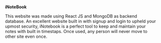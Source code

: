 **iNoteBook**

This website was made using React JS and MongoDB as backend database. An excellent website built in with signup and login to upheld your upmost security, iNotebook is a perfect tool to keep and maintain your notes with built in timestaps. Once used, any person will never move to other site even once.
